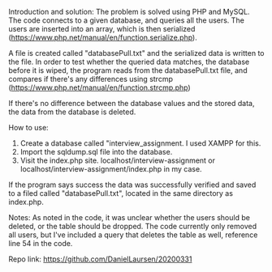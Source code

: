 Introduction and solution:
The problem is solved using PHP and MySQL. The code connects to a  given database, and queries all the users. 
The users are inserted into an array, which is then serialized (https://www.php.net/manual/en/function.serialize.php).

A file is created called "databasePull.txt" and the serialized data is written to the file. In order to test whether the queried data matches,
the database before it is wiped, the program reads from the databasePull.txt file, and compares if there's any differences using strcmp (https://www.php.net/manual/en/function.strcmp.php)

If there's no difference between the database values and the stored data, the data from the database is deleted. 

How to use:
1. Create a database called "interview_assignment. I used XAMPP for this. 
2. Import the sqldump.sql file into the database. 
3. Visit the index.php site. localhost/interview-assignment or localhost/interview-assignment/index.php in my case.

If the program says success the data was successfully verified and saved to a filed called "databasePull.txt", located in the same directory as index.php.

Notes:
As noted in the code, it was unclear whether the users should be deleted, or the table should be dropped. The code currently only removed all users, but I've included a query that deletes
the table as well, reference line 54 in the code.

Repo link:
https://github.com/DanielLaursen/20200331
